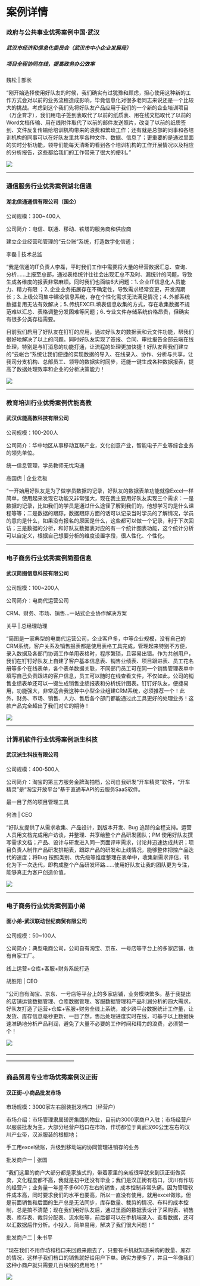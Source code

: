 # 案例详情

### **政府与公共事业优秀案例中国·武汉**

##### 武汉市经济和信息化委员会（武汉市中小企业发展局）

##### 项目全程协同在线，提高政务办公效率

魏松 \| 部长

“刚开始选择使用好队友的时候，我们确实有过犹豫和顾虑，担心使用这种新的工作方式会对以前的业务流程造成影响，毕竟信息化对很多老同志来说还是一个比较大的挑战。考虑到这个我们先将好队友产品应用于我们的一个新的企业培训项目（万企育才），我们用电子签到表取代了以前的纸质表、用在线文档取代了以前的Word文档传输、用在线附件取代了以前的邮件发送照片，改变了以前的纸质签到、文件反复传输给培训机构带来的浪费和繁琐工作；还有就是总部的同事和各培训机构的同事可以在好队友里共享各种文件、数据、信息了；更重要的是通过里面的实时分析功能，领导们能每天清晰的看到各个培训机构的工作开展情况以及相应的分析报告，这些都给我们的工作带来了很大的便利。”

![](/assets/4636.png)

---

### **通信服务行业优秀案例湖北信通**

#### 湖北信通通信有限公司（国企）

公司规模：300~400人

公司简介：电信、联通、移动、铁塔的服务商和供应商

建立企业经营和管理的“云台账”系统，打造数字化信通；

李磊 \| 技术总监

“我是信通的IT负责人李磊，平时我们工作中需要将大量的经营数据汇总、查询、分析......上报至总部，通过表格统计往往会出现汇总不及时、漏统计的问题，导致生成各维度的报表非常麻烦。同时我们也面临6大问题：1､企业IT信息化人员能力、精力有限 ；2､企业业务拓展存在不确定性，导致需求经常变更，开发周期长；3､上级公司集中建设信息系统，存在个性化需求无法满足情况；4､外部系统数据复用无法有效解决；5､传统EXCEL填表信息收集的方式，存在收集数据不规范难以汇总、表格调整分发困难等问题；6､专业文件存储系统价格昂贵，但确实有很多分类存档需要。

目前我们启用了好队友在钉钉的应用，通过好队友的数据表和云文件功能，帮我们很好地解决了以上的问题。同时好队友实现了签报、合同、审批报告全部云端在线处理，特别是与钉消息的功能打通，让流程的处理更加快捷！好队友帮我们建立的“云帐台”系统让我们便捷的实现数据的导入、在线录入、协作、分析与共享，让我司分支机构、总部员工、领导的数据实时同步，还能一键生成各种数据报表，提高了数据处理效率和企业的分析决策能力！

![](/assets/组2.png)

---

### **教育培训行业优秀案例优能高教**

#### 武汉优能高教科技有限公司

公司规模：100-200人

公司简介：华中地区从事移动互联产业，文化创意产业，智能电子产业等综合业务的领先单位。

统一信息管理，学员教师无忧沟通

高国虎 \| 企业老板

“一开始用好队友是为了做学员数据的记录，好队友的数据表单功能就像Excel一样简单，使用起来发现它功能又非常强大，现在我主要用好队友实现三个需求：一是数据的记录，比如我们的学员是通过什么途径了解到我们的，他想学习的是什么课程等等；二是数据的跟踪，数据跟踪方面的话可以记录当时学员的了解情况，学员的意向是什么，如果没有报名的原因是什么，这些都可以做一个记录，利于下次回访；三是数据的分析，和好队友数据表对应的有一个统计图表功能，这个统计分析可以自定义，根据自己想要分析的维度设置字段，很人性化、个性化。

---

### **电子商务行业优秀案例简图信息**

#### 武汉简图信息科技有限公司

公司规模：100~200人

公司简介：电商代运营公司

CRM、财务、市场、销售...一站式企业协作解决方案

关平 \| 总经理助理

“简图是一家典型的电商代运营公司，企业客户多，中等企业规模，没有自己的CRM系统，客户关系及销售报表都是使用表格工具完成，管理起来特别不方便，录入数据及各部门协调工作单用表格时，程序繁琐，且容易出错。作为共创用户，我们在钉钉好队友上自建了客户基本信息表、销售业绩表、项目跟进表、员工花名册等多个在线表单，各个表单数据关联，不同部门员工可在同一个销售管理表单中填写自己负责跟进的客户信息，员工可以随时在线查看文件，不仅如此，公司的销售业绩表单还可以一键生成销售业绩报表和分析统计图表。钉钉好队友，便捷易用，功能强大，非常适合我这种中小型企业组建CRM系统，必须推荐一个！此外，财务、市场、销售、人力、售后各个部门都能通过此工具更好的处理业务！这款产品完全超出了我们对它的期待！

![](/assets/组93.png)

---

### **计算机软件行业优秀案例派生科技**

#### 武汉派生科技有限公司

公司规模：400-500人

公司简介：淘宝的第三方服务金牌淘拍档，公司自我研发“开车精灵”软件，“开车精灵”是“淘宝开放平台“基于直通车API的云服务SaaS软件。

最一目了然的项目管理工具

何浩 \| CEO

“好队友提供了从需求收集、产品设计，到版本开发、Bug 追踪的全程支持。运营人员用文档完成用户访谈，并整理、共享给整个产品研发团队；PM 使用好队友撰写需求文档；产品、设计与研发进入同一页面评审需求，讨论并迅速达成共识；项目负责人制作产品研发排期表，跟踪产品的研发和上线情况，能够整体把控产品迭代的速度；将Bug 按照类别、优先级等维度整理在表单中，收集新需求评估，转化为下一次迭代，即构成整个产品研发环路......使用好队友让我的团队更为专注，能够真正为客户创造价值。

![](/assets/组94.png)

---

### **电子商务行业优秀案例面小弟**

#### 面小弟-武汉联动世纪商贸有限公司

公司规模：50~100人

公司简介：典型电商公司，公司自有淘宝、京东、一号店等平台上的多家店铺，也有自家工厂。

线上运营+仓库+客服+财务系统打造

胡胜阳 \| CEO

“公司自有淘宝、京东、一号店等平台上的多家店铺，业务模块繁多。基于我提出的店铺运营数据管理、仓库数据管理、客服数据管理和产品利润分析的四大需求，好队友打造了运营+仓库+客服+财务全线上系统，减少跨平台数据统计工作量，让发货、库存信息毫秒更新、一目了然，售后处理进度实时在线，可基于以上数据快速准确地分析产品利润，避免了大量不必要的工作时间和精力的浪费，必须赞一个！

![](/assets/组95.png)

—————————————————————————————————————————————————

### 商品贸易专业市场优秀案例**汉正街**

#### 汉正街-小商品批发市场

市场规模：3000家左右服装批发档口（经营户）

市场介绍：市场管理隶属硚房集团的物业，目前约3000家商户入驻；市场经营户以服装批发为主，大部分经营户档口在市场，作坊都位于离武汉60公里左右的汉川产业带，汉派服装的根据地；

手工用excel做账，升级到移动端的协同管理进销存的业务

批发商户一 \| 张国

“我们这里的商户大部分都是家族式的，带着家里的亲戚很早就来到汉正街做买卖，文化程度都不高，我就是初中还没有毕业；我们是汉正街有档口，汉川有作坊的经营户；业务量一年差不多600万左右的销售，成本控制非常头痛。因为管理软件成本高，同时要求我们的水平也要高，所以一直没有使用，就用excel做账。但是前面销售和后面的生产总是无法同步，库存数量、裁剪的情况、布料的成本控制，总是搞不清楚；现在我们用好队友后，通过里面的数据表设计了采购表、销售表、库存表、裁剪分配表、流水账等，前后都可以在手机端录入、查看数据，还可以汇数据后作分析。小投入，简单易用，解决了我们很大问题！“

批发商户二 \| 朱书平

“现在我们不用作坊和档口来回跑来跑去了，只要有手机就知道采购的数量、库存的情况，这样子我们档口的销售就好给用户下单。确实方便多了，并且一年像我们这种小商户就只需要几百块钱的费用哈！”

![](/assets/组2拷贝.png)



